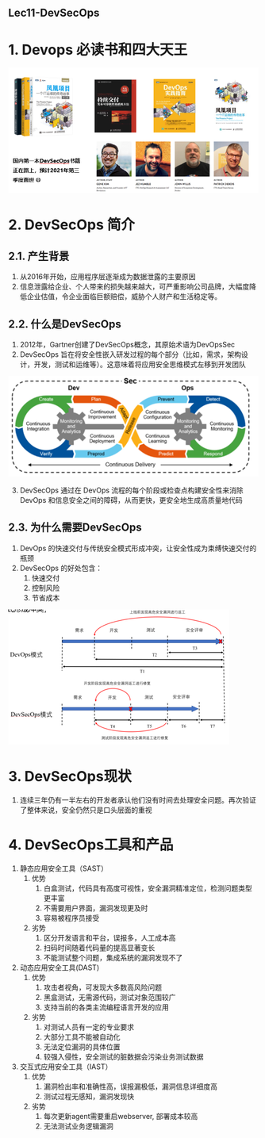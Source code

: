 Lec11-DevSecOps
---

# 1. Devops 必读书和四大天王
![](img/lec11/1.png)

# 2. DevSecOps 简介

## 2.1. 产生背景
1. 从2016年开始，应用程序层逐渐成为数据泄露的主要原因
2. 信息泄露给企业、个人带来的损失越来越大，可严重影响公司品牌，大幅度降低企业估值，令企业面临巨额赔偿，威胁个人财产和生活稳定等。

## 2.2. 什么是DevSecOps
1. 2012年，Gartner创建了DevSecOps概念，其原始术语为DevOpsSec
2. DevSecOps 旨在将安全性嵌入研发过程的每个部分（比如，需求，架构设计，开发，测试和运维等）。这意味着将应用安全思维模式左移到开发团队

![](img/lec11/2.png)

3. DevSecOps 通过在 DevOps 流程的每个阶段或检查点构建安全性来消除 DevOps 和信息安全之间的障碍，从而更快，更安全地生成高质量地代码

## 2.3. 为什么需要DevSecOps
1. DevOps 的快速交付与传统安全模式形成冲突，让安全性成为束缚快速交付的瓶颈
2. DevSecOps 的好处包含：
   1. 快速交付
   2. 控制风险
   3. 节省成本

![](img/lec11/3.png)

# 3. DevSecOps现状
1. 连续三年仍有一半左右的开发者承认他们没有时间去处理安全问题。再次验证了整体来说，安全仍然只是口头层面的重视

# 4. DevSecOps工具和产品
1. 静态应用安全工具（SAST）
   1. 优势
      1. 白盒测试，代码具有高度可视性，安全漏洞精准定位，检测问题类型更丰富
      2. 不需要用户界面，漏洞发现更及时
      3. 容易被程序员接受
   2. 劣势
      1. 区分开发语言和平台，误报多，人工成本高
      2. 扫码时间随着代码量的提高显著变长
      3. 不能测试整个问题，集成系统的漏洞发现不了
2. 动态应用安全工具(DAST)
   1. 优势
      1. 攻击者视角，可发现大多数高风险问题
      2. 黑盒测试，无需源代码，测试对象范围较广
      3. 支持当前的各类主流编程语言开发的应用
   2. 劣势
      1. 对测试人员有一定的专业要求
      2. 大部分工具不能被自动化
      3. 无法定位漏洞的具体位置
      4. 较强入侵性，安全测试的脏数据会污染业务测试数据
3. 交互式应用安全工具（IAST）
   1. 优势
      1. 漏洞检出率和准确性高，误报漏极低，漏洞信息详细度高
      2. 测试过程无感知，漏洞发现快
   2. 劣势
      1. 每次更新agent需要重启webserver, 部署成本较高
      2. 无法测试业务逻辑漏洞


